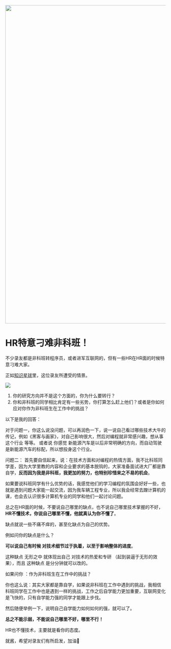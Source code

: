 
<p align="center">
<a href="https://programmercarl.com/other/kstar.html" target="_blank">
  <img src="https://code-thinking-1253855093.file.myqcloud.com/pics/20210924105952.png" width="1000"/>
</a>

# HR特意刁难非科班！

不少录友都是非科班转程序员，或者进军互联网的，但有一些HR在HR面的时候特意刁难大家。

正如[知识星球](https://programmercarl.com/other/kstar.html)里，这位录友所遭受的情景。

![](https://code-thinking-1253855093.file.myqcloud.com/pics/20211006230202.png)

1. 你的研究方向并不是这个方面的，你为什么要转行？
2. 你和非科班的同学相比肯定有一些劣势，你打算怎么赶上他们？或者是你如何应对你作为非科班生在工作中的挑战？

以下是我的回答：

对于问题一，你这么说没问题，可以再润色一下，说一说自己看过哪些技术大牛的传记，例如《黑客与画家》，对自己影响很大，然后对编程就非常感兴趣，想从事这个行业 等等。 或者说 你感觉 新能源汽车是以后非常明确的方向，而自动驾驶是新能源汽车的标配，所以想投身这个行业。

问题二： 首先要自信起来，说：在技术方面和对编程的热情方面，我不比科班同学差，因为大学里教的内容和企业要求的基本脱钩的，大家准备面试进大厂都是靠自学，**反而因为我是非科班，我更加的努力，也特别珍惜来之不易的机会**。

如果要说科班同学有什么优势的话，我感觉他们的学习编程的氛围会好好一些，也就是遇到问题大家能一起交流，因为我车辆工程专业，所以我会经常去蹭计算机的课，也会去认识很多计算机专业的同学和他们一起讨论问题。

总之在HR面的时候，不要说自己哪里的缺点，也不说自己哪里技术掌握的不好，**HR不懂技术，你说自己哪里不懂，他就真认为你不懂了**。

缺点就说一些不痛不痒的，甚至化缺点为自己的优势。

例如问你的缺点是什么？

**可以说自己有时候 对技术细节过于执着，以至于影响整体的进度**。

这种缺点 无形之中 就体现出自己 对技术的热爱和专研 （起到装逼于无形的效果），而且 这种缺点 是分分钟就可以改的。

如果问你 ：作为非科班生在工作中的挑战？

你也这么说：其实大家都是靠自学，如果说非科班在工作中遇到的挑战，我相信 科班同学在工作中也是遇到一样的挑战，工作之后自学能力更加重要，互联网变化是飞快的，只有自学能力强的同学才能跟上步伐。

然后随便举例一下，说明自己自学能力如何如何的强，就可以了。

**总之不能示弱，不能说自己哪里不好，哪里不行！**

HR也不懂技术，主要就是看你的态度。

就酱，希望对录友们有所启发，加油💪


